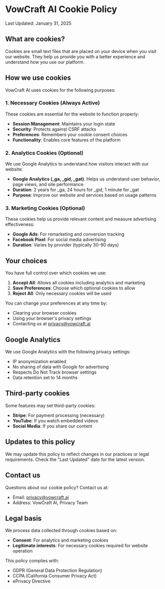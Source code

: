 # VowCraft AI Cookie Policy

Last Updated: January 31, 2025

## What are cookies?

Cookies are small text files that are placed on your device when you visit our website. They help us provide you with a better experience and understand how you use our platform.

## How we use cookies

VowCraft AI uses cookies for the following purposes:

### 1. Necessary Cookies (Always Active)
These cookies are essential for the website to function properly:
- **Session Management**: Maintains your login state
- **Security**: Protects against CSRF attacks
- **Preferences**: Remembers your cookie consent choices
- **Functionality**: Enables core features of the platform

### 2. Analytics Cookies (Optional)
We use Google Analytics to understand how visitors interact with our website:
- **Google Analytics (_ga, _gid, _gat)**: Helps us understand user behavior, page views, and site performance
- **Duration**: 2 years for _ga, 24 hours for _gid, 1 minute for _gat
- **Purpose**: Improve our website and services based on usage patterns

### 3. Marketing Cookies (Optional)
These cookies help us provide relevant content and measure advertising effectiveness:
- **Google Ads**: For remarketing and conversion tracking
- **Facebook Pixel**: For social media advertising
- **Duration**: Varies by provider (typically 30-90 days)

## Your choices

You have full control over which cookies we use:

1. **Accept All**: Allows all cookies including analytics and marketing
2. **Save Preferences**: Choose which optional cookies to allow
3. **Reject All**: Only necessary cookies will be used

You can change your preferences at any time by:
- Clearing your browser cookies
- Using your browser's privacy settings
- Contacting us at privacy@vowcraft.ai

## Google Analytics

We use Google Analytics with the following privacy settings:
- IP anonymization enabled
- No sharing of data with Google for advertising
- Respects Do Not Track browser settings
- Data retention set to 14 months

## Third-party cookies

Some features may set third-party cookies:
- **Stripe**: For payment processing (necessary)
- **YouTube**: If you watch embedded videos
- **Social Media**: If you share our content

## Updates to this policy

We may update this policy to reflect changes in our practices or legal requirements. Check the "Last Updated" date for the latest version.

## Contact us

Questions about our cookie policy? Contact us at:
- Email: privacy@vowcraft.ai
- Address: VowCraft AI, Privacy Team

## Legal basis

We process data collected through cookies based on:
- **Consent**: For analytics and marketing cookies
- **Legitimate interests**: For necessary cookies required for website operation

This policy complies with:
- GDPR (General Data Protection Regulation)
- CCPA (California Consumer Privacy Act)
- ePrivacy Directive